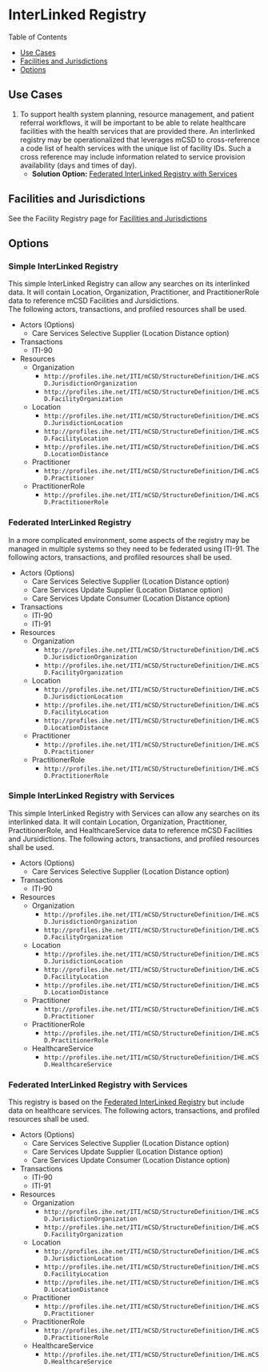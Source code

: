 # InterLinked Registry

Table of Contents

* [Use Cases](#use-cases)
* [Facilities and Jurisdictions](#facilities-and-jurisdictions)
* [Options](#options)

## Use Cases

1. To support health system planning, resource management, and patient 
referral workflows, it will be important to be able to relate healthcare 
facilities with the health services that are provided there. An 
interlinked registry may be operationalized that leverages mCSD to 
cross-reference a code list of health services with the unique list of 
facility IDs. Such a cross reference may include information related to 
service provision availability (days and times of day).
    * **Solution Option:** [Federated InterLinked Registry with Services](#federated-interlinked-registry-with-services)


## Facilities and Jurisdictions

See the Facility Registry page for [Facilities and Jurisdictions](FacilityRegistry#facilities-and-jurisdictions)

## Options

### Simple InterLinked Registry

This simple InterLinked Registry can allow any searches on its interlinked 
data.  It will contain Location, Organization, Practitioner, 
and PractitionerRole data to reference mCSD Facilities and Jursidictions.  
The following actors, transactions, and profiled resources shall be used.

* Actors (Options)
  * Care Services Selective Supplier (Location Distance option)
* Transactions
  * ITI-90
* Resources
  * Organization
    * `http://profiles.ihe.net/ITI/mCSD/StructureDefinition/IHE.mCSD.JurisdictionOrganization`
    * `http://profiles.ihe.net/ITI/mCSD/StructureDefinition/IHE.mCSD.FacilityOrganization`
  * Location
    * `http://profiles.ihe.net/ITI/mCSD/StructureDefinition/IHE.mCSD.JurisdictionLocation`
    * `http://profiles.ihe.net/ITI/mCSD/StructureDefinition/IHE.mCSD.FacilityLocation`
    * `http://profiles.ihe.net/ITI/mCSD/StructureDefinition/IHE.mCSD.LocationDistance`
  * Practitioner
    * `http://profiles.ihe.net/ITI/mCSD/StructureDefinition/IHE.mCSD.Practitioner`
  * PractitionerRole
    * `http://profiles.ihe.net/ITI/mCSD/StructureDefinition/IHE.mCSD.PractitionerRole`


### Federated InterLinked Registry

In a more complicated environment, some aspects of the registry may
be managed in multiple systems so they need to be federated using ITI-91.
The following actors, transactions, and profiled resources shall be used.

* Actors (Options)
  * Care Services Selective Supplier (Location Distance option)
  * Care Services Update Supplier (Location Distance option)
  * Care Services Update Consumer (Location Distance option)
* Transactions
  * ITI-90
  * ITI-91
* Resources
  * Organization
    * `http://profiles.ihe.net/ITI/mCSD/StructureDefinition/IHE.mCSD.JurisdictionOrganization`
    * `http://profiles.ihe.net/ITI/mCSD/StructureDefinition/IHE.mCSD.FacilityOrganization`
  * Location
    * `http://profiles.ihe.net/ITI/mCSD/StructureDefinition/IHE.mCSD.JurisdictionLocation`
    * `http://profiles.ihe.net/ITI/mCSD/StructureDefinition/IHE.mCSD.FacilityLocation`
    * `http://profiles.ihe.net/ITI/mCSD/StructureDefinition/IHE.mCSD.LocationDistance`
  * Practitioner
    * `http://profiles.ihe.net/ITI/mCSD/StructureDefinition/IHE.mCSD.Practitioner`
  * PractitionerRole
    * `http://profiles.ihe.net/ITI/mCSD/StructureDefinition/IHE.mCSD.PractitionerRole`

### Simple InterLinked Registry with Services

This simple InterLinked Registry with Services can allow any searches on 
its interlinked data.  It will contain Location, Organization, Practitioner,
PractitionerRole, and HealthcareService data to reference mCSD Facilities 
and Jursidictions.  The following actors, transactions, and profiled 
resources shall be used.

* Actors (Options)
  * Care Services Selective Supplier (Location Distance option)
* Transactions
  * ITI-90
* Resources
  * Organization
    * `http://profiles.ihe.net/ITI/mCSD/StructureDefinition/IHE.mCSD.JurisdictionOrganization`
    * `http://profiles.ihe.net/ITI/mCSD/StructureDefinition/IHE.mCSD.FacilityOrganization`
  * Location
    * `http://profiles.ihe.net/ITI/mCSD/StructureDefinition/IHE.mCSD.JurisdictionLocation`
    * `http://profiles.ihe.net/ITI/mCSD/StructureDefinition/IHE.mCSD.FacilityLocation`
    * `http://profiles.ihe.net/ITI/mCSD/StructureDefinition/IHE.mCSD.LocationDistance`
  * Practitioner
    * `http://profiles.ihe.net/ITI/mCSD/StructureDefinition/IHE.mCSD.Practitioner`
  * PractitionerRole
    * `http://profiles.ihe.net/ITI/mCSD/StructureDefinition/IHE.mCSD.PractitionerRole`
  * HealthcareService
    * `http://profiles.ihe.net/ITI/mCSD/StructureDefinition/IHE.mCSD.HealthcareService`

### Federated InterLinked Registry with Services

This registry is based on the [Federated InterLinked 
Registry](#federated-interlinked-registry) but include data on healthcare 
services.  The following actors, transactions, and profiled resources 
shall be used.

* Actors (Options)
  * Care Services Selective Supplier (Location Distance option)
  * Care Services Update Supplier (Location Distance option)
  * Care Services Update Consumer (Location Distance option)
* Transactions
  * ITI-90
  * ITI-91
* Resources
  * Organization
    * `http://profiles.ihe.net/ITI/mCSD/StructureDefinition/IHE.mCSD.JurisdictionOrganization`
    * `http://profiles.ihe.net/ITI/mCSD/StructureDefinition/IHE.mCSD.FacilityOrganization`
  * Location
    * `http://profiles.ihe.net/ITI/mCSD/StructureDefinition/IHE.mCSD.JurisdictionLocation`
    * `http://profiles.ihe.net/ITI/mCSD/StructureDefinition/IHE.mCSD.FacilityLocation`
    * `http://profiles.ihe.net/ITI/mCSD/StructureDefinition/IHE.mCSD.LocationDistance`
  * Practitioner
    * `http://profiles.ihe.net/ITI/mCSD/StructureDefinition/IHE.mCSD.Practitioner`
  * PractitionerRole
    * `http://profiles.ihe.net/ITI/mCSD/StructureDefinition/IHE.mCSD.PractitionerRole`
  * HealthcareService
    * `http://profiles.ihe.net/ITI/mCSD/StructureDefinition/IHE.mCSD.HealthcareService`


